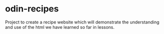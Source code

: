 # odin-recipes

Project to create a recipe website which will demonstrate the understanding and use of the html we have learned so far in lessons. 